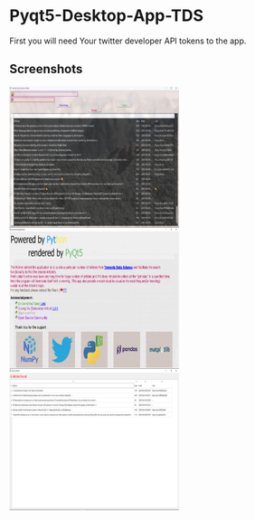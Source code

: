 # Pyqt5-Desktop-App-TDS

First you will need Your twitter developer API tokens to the app.


## Screenshots
<img src="res/Screenshot (121).png" align="left" height="250" width="300" >
<img src="res/Screenshot (122).png" align="left" height="250" width="300" >
<img src="res/Screenshot (123).png" align="left" height="250" width="300" >


  
